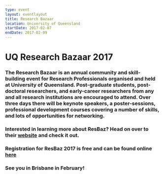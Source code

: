 ```yaml
---
type: event
layout: eventlayout
title: Research Bazaar
location: University of Queensland
startDate: 2017-02-07
endDate: 2017-02-09
---
```


# UQ Research Bazaar 2017

### The Research Bazaar is an annual community and skill-building event for Research Professionals organised and held at University of Queensland.  Post-graduate students, post-doctoral researchers, and early-career researchers from any and all research institutions are encouraged to attend.  Over three days there will be keynote speakers, a poster-sessions, professional development courses covering a number of skills, and lots of opportunities for networking.

### Interested in learning more about ResBaz? Head on over to their [website](https://2017.resbaz.com/brisbane) and check it out.

### Registration for ResBaz 2017 is free and can be found online [here](https://docs.google.com/forms/d/e/1FAIpQLSeCBI_PuCfQeBsCzLRerXiM2XPTMJKdWrBmltkgrbN_Fmor1Q/viewform)

### See you in Brisbane in February!


